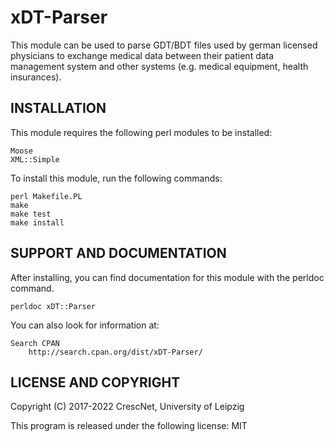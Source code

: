 # xDT-Parser

This module can be used to parse GDT/BDT files used by german licensed physicians
to exchange medical data between their patient data management system and other systems
(e.g. medical equipment, health insurances). 


## INSTALLATION

This module requires the following perl modules to be installed:

    Moose
    XML::Simple

To install this module, run the following commands:

    perl Makefile.PL
    make
    make test
    make install

## SUPPORT AND DOCUMENTATION

After installing, you can find documentation for this module with the
perldoc command.

    perldoc xDT::Parser

You can also look for information at:

    Search CPAN
        http://search.cpan.org/dist/xDT-Parser/


## LICENSE AND COPYRIGHT

Copyright (C) 2017-2022 CrescNet, University of Leipzig

This program is released under the following license: MIT
